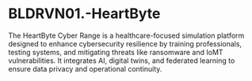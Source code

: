 # BLDRVN01.-HeartByte
The HeartByte Cyber Range is a healthcare-focused simulation platform designed to enhance cybersecurity resilience by training professionals, testing systems, and mitigating threats like ransomware and IoMT vulnerabilities. It integrates AI, digital twins, and federated learning to ensure data privacy and operational continuity.
